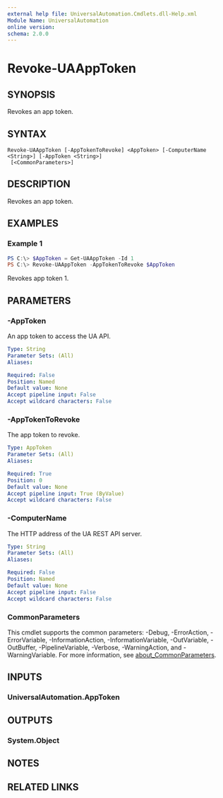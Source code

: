 ```yaml
---
external help file: UniversalAutomation.Cmdlets.dll-Help.xml
Module Name: UniversalAutomation
online version:
schema: 2.0.0
---
```


# Revoke-UAAppToken

## SYNOPSIS
Revokes an app token. 

## SYNTAX

```
Revoke-UAAppToken [-AppTokenToRevoke] <AppToken> [-ComputerName <String>] [-AppToken <String>]
 [<CommonParameters>]
```

## DESCRIPTION
Revokes an app token. 

## EXAMPLES

### Example 1
```powershell
PS C:\> $AppToken = Get-UAAppToken -Id 1
PS C:\> Revoke-UAAppToken -AppTokenToRevoke $AppToken
```

Revokes app token 1.

## PARAMETERS

### -AppToken
An app token to access the UA API. 

```yaml
Type: String
Parameter Sets: (All)
Aliases:

Required: False
Position: Named
Default value: None
Accept pipeline input: False
Accept wildcard characters: False
```

### -AppTokenToRevoke
The app token to revoke. 

```yaml
Type: AppToken
Parameter Sets: (All)
Aliases:

Required: True
Position: 0
Default value: None
Accept pipeline input: True (ByValue)
Accept wildcard characters: False
```

### -ComputerName
The HTTP address of the UA REST API server.

```yaml
Type: String
Parameter Sets: (All)
Aliases:

Required: False
Position: Named
Default value: None
Accept pipeline input: False
Accept wildcard characters: False
```

### CommonParameters
This cmdlet supports the common parameters: -Debug, -ErrorAction, -ErrorVariable, -InformationAction, -InformationVariable, -OutVariable, -OutBuffer, -PipelineVariable, -Verbose, -WarningAction, and -WarningVariable. For more information, see [about_CommonParameters](http://go.microsoft.com/fwlink/?LinkID=113216).

## INPUTS

### UniversalAutomation.AppToken

## OUTPUTS

### System.Object
## NOTES

## RELATED LINKS
